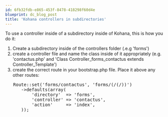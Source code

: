```yaml
---
id: 6fb32fdb-e865-453f-8478-418298f60d4e
blueprint: dc_blog_post
title: 'Kohana controllers in subdirectories'
---
```

To use a controller inside of a subdirectory inside of Kohana, this is how you do it:
<ol>
	<li>Create a subdirectory inside of the controllers folder (.e.g 'forms')</li>
	<li>create a controller file and name the class inside of it appropriately (e.g. 'contactus.php' and 'Class Controller_forms_contactus extends Controller_Template')</li>
	<li>create the correct route in your bootstrap.php file.  Place it above any other routes:</li>
</ol>
<pre>   Route::set('forms/contactus', 'forms/(/(/))')
      -&gt;defaults(array(
          'directory'  =&gt; 'forms',
          'controller' =&gt; 'contactus',
          'action'     =&gt; 'index',
      ));</pre>